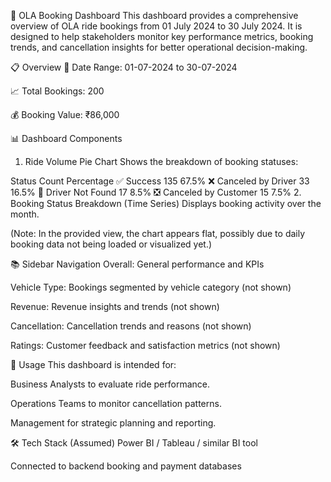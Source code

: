 🚖 OLA Booking Dashboard
This dashboard provides a comprehensive overview of OLA ride bookings from 01 July 2024 to 30 July 2024. It is designed to help stakeholders monitor key performance metrics, booking trends, and cancellation insights for better operational decision-making.

📋 Overview
📅 Date Range: 01-07-2024 to 30-07-2024

📈 Total Bookings: 200

💰 Booking Value: ₹86,000

📊 Dashboard Components
1. Ride Volume Pie Chart
Shows the breakdown of booking statuses:

Status	Count	Percentage
✅ Success	135	67.5%
❌ Canceled by Driver	33	16.5%
🚫 Driver Not Found	17	8.5%
❎ Canceled by Customer	15	7.5%
2. Booking Status Breakdown (Time Series)
Displays booking activity over the month.

(Note: In the provided view, the chart appears flat, possibly due to daily booking data not being loaded or visualized yet.)

📚 Sidebar Navigation
Overall: General performance and KPIs

Vehicle Type: Bookings segmented by vehicle category (not shown)

Revenue: Revenue insights and trends (not shown)

Cancellation: Cancellation trends and reasons (not shown)

Ratings: Customer feedback and satisfaction metrics (not shown)

📌 Usage
This dashboard is intended for:

Business Analysts to evaluate ride performance.

Operations Teams to monitor cancellation patterns.

Management for strategic planning and reporting.

🛠️ Tech Stack (Assumed)
Power BI / Tableau / similar BI tool

Connected to backend booking and payment databases
